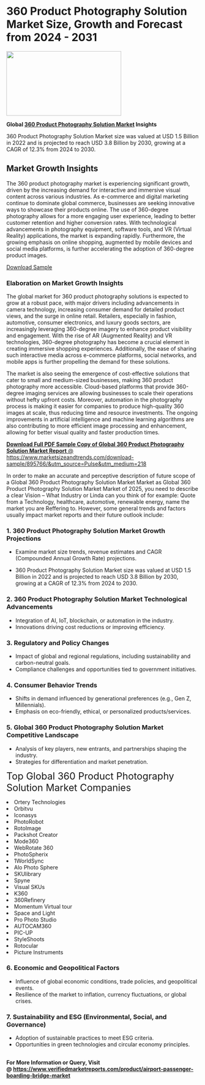 <H1>360 Product Photography Solution Market Size, Growth and Forecast from 2024 - 2031</H1><img class="aligncenter size-medium wp-image-584254" src="https://thirdeyenews.in/wp-content/uploads/2024/09/Global-Market-Research-300x168.jpeg" alt="" width="300" height="168" /><p><strong>Global&nbsp;<a href="https://www.marketsizeandtrends.com/download-sample/895766/&amp;utm_source=Pulse&amp;utm_medium=218">360 Product Photography Solution Market</a> Insights</strong></p><p>360 Product Photography Solution Market size was valued at USD 1.5 Billion in 2022 and is projected to reach USD 3.8 Billion by 2030, growing at a CAGR of 12.3% from 2024 to 2030.</p><p><h2>Market Growth Insights</h2> <p>The 360 product photography market is experiencing significant growth, driven by the increasing demand for interactive and immersive visual content across various industries. As e-commerce and digital marketing continue to dominate global commerce, businesses are seeking innovative ways to showcase their products online. The use of 360-degree photography allows for a more engaging user experience, leading to better customer retention and higher conversion rates. With technological advancements in photography equipment, software tools, and VR (Virtual Reality) applications, the market is expanding rapidly. Furthermore, the growing emphasis on online shopping, augmented by mobile devices and social media platforms, is further accelerating the adoption of 360-degree product images.</p> <p><a href="#sample">Download Sample</a></p> <h3>Elaboration on Market Growth Insights</h3> <p>The global market for 360 product photography solutions is expected to grow at a robust pace, with major drivers including advancements in camera technology, increasing consumer demand for detailed product views, and the surge in online retail. Retailers, especially in fashion, automotive, consumer electronics, and luxury goods sectors, are increasingly leveraging 360-degree imagery to enhance product visibility and engagement. With the rise of AR (Augmented Reality) and VR technologies, 360-degree photography has become a crucial element in creating immersive shopping experiences. Additionally, the ease of sharing such interactive media across e-commerce platforms, social networks, and mobile apps is further propelling the demand for these solutions.</p> <p>The market is also seeing the emergence of cost-effective solutions that cater to small and medium-sized businesses, making 360 product photography more accessible. Cloud-based platforms that provide 360-degree imaging services are allowing businesses to scale their operations without hefty upfront costs. Moreover, automation in the photography process is making it easier for companies to produce high-quality 360 images at scale, thus reducing time and resource investments. The ongoing improvements in artificial intelligence and machine learning algorithms are also contributing to more efficient image processing and enhancement, allowing for better visual quality and faster production times.</p> <p><a href="#more"></p><p><span class=""><strong>Download Full PDF Sample Copy of Global 360 Product Photography Solution Market Report</strong> @ <a href="https://www.marketsizeandtrends.com/download-sample/895766/&amp;utm_source=Pulse&amp;utm_medium=218" target="_blank">https://www.marketsizeandtrends.com/download-sample/895766/&amp;utm_source=Pulse&amp;utm_medium=218</a></span></p><p>In order to make an accurate and perceptive description of future scope of a Global&nbsp;360 Product Photography Solution Market Market as Global&nbsp;360 Product Photography Solution Market Market of 2025, you need to describe a clear Vision &ndash; What Industry or Linda can you think of for example: Quote from a Technology, healthcare, automotive, renewable energy, name the market you are Reffering to. However, some general trends and factors usually impact market reports and their future outlook include:</p><h3>1.&nbsp;<strong>360 Product Photography Solution Market Growth Projections</strong></h3><ul><li>Examine market size trends, revenue estimates and CAGR (Compounded Annual Growth Rate) projections.</li><li><p>360 Product Photography Solution Market size was valued at USD 1.5 Billion in 2022 and is projected to reach USD 3.8 Billion by 2030, growing at a CAGR of 12.3% from 2024 to 2030.</p></li></ul><h3>2.&nbsp;<strong>360 Product Photography Solution Market Technological Advancements</strong></h3><ul><li>Integration of AI, IoT, blockchain, or automation in the industry.</li><li>Innovations driving cost reductions or improving efficiency.</li></ul><h3>3.&nbsp;<strong>Regulatory and Policy Changes</strong></h3><ul><li>Impact of global and regional regulations, including sustainability and carbon-neutral goals.</li><li>Compliance challenges and opportunities tied to government initiatives.</li></ul><h3>4.&nbsp;<strong>Consumer Behavior Trends</strong></h3><ul><li>Shifts in demand influenced by generational preferences (e.g., Gen Z, Millennials).</li><li>Emphasis on eco-friendly, ethical, or personalized products/services.</li></ul><h3>5.&nbsp;<strong>Global 360 Product Photography Solution Market Competitive Landscape</strong></h3><ul><li>Analysis of key players, new entrants, and partnerships shaping the industry.</li><li>Strategies for differentiation and market penetration.</li></ul><p data-pm-slice="1 1 []"><span style="color: inherit; font-family: inherit; font-size: 25px;">Top Global 360 Product Photography Solution Market Companies</span></p><div class="" data-test-id=""><p><li>Ortery Technologies</li><li> Orbitvu</li><li> Iconasys</li><li> PhotoRobot</li><li> RotoImage</li><li> Packshot Creator</li><li> Mode360</li><li> WebRotate 360</li><li> PhotoSpherix</li><li> 1WorldSync</li><li> Alo Photo Sphere</li><li> SKUlibrary</li><li> Spyne</li><li> Visual SKUs</li><li> K360</li><li> 360Refinery</li><li> Momentum Virtual tour</li><li> Space and Light</li><li> Pro Photo Studio</li><li> AUTOCAM360</li><li> PIC-UP</li><li> StyleShoots</li><li> Rotocular</li><li> Picture Instruments</li></p></div><h3>6.&nbsp;<strong>Economic and Geopolitical Factors</strong></h3><ul><li>Influence of global economic conditions, trade policies, and geopolitical events.</li><li>Resilience of the market to inflation, currency fluctuations, or global crises.</li></ul><h3>7.&nbsp;<strong>Sustainability and ESG (Environmental, Social, and Governance)</strong></h3><ul><li>Adoption of sustainable practices to meet ESG criteria.</li><li>Opportunities in green technologies and circular economy principles.</li></ul><h2><strong style="font-size: 14px;">For More Information or Query, Visit @&nbsp;</strong><a style="background-color: #ffffff; font-size: 14px;" href="https://www.marketsizeandtrends.com/report/360-product-photography-solution-market/" target="_blank">https://www.verifiedmarketreports.com/product/airport-passenger-boarding-bridge-market</a></h2>
